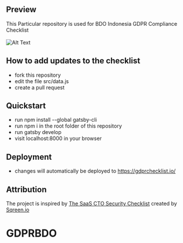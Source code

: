 ## Preview
This Particular repository is used for BDO Indonesia GDPR Compliance Checklist
<br><br>
![Alt Text](https://media.giphy.com/media/2xPY9i1QJA0CMMZXu5/giphy.gif)


## How to add updates to the checklist

- fork this repository
- edit the file src/data.js
- create a pull request


## Quickstart

- run npm install --global gatsby-cli
- run npm i in the root folder of this repository
- run gatsby develop
- visit localhost:8000 in your browser

## Deployment

- changes will automatically be deployed to https://gdprchecklist.io/

## Attribution

The project is inspired by [The SaaS CTO Security Checklist](https://cto-security-checklist.sqreen.io/) 
created by [Sqreen.io](https://www.sqreen.io/)
# GDPRBDO

